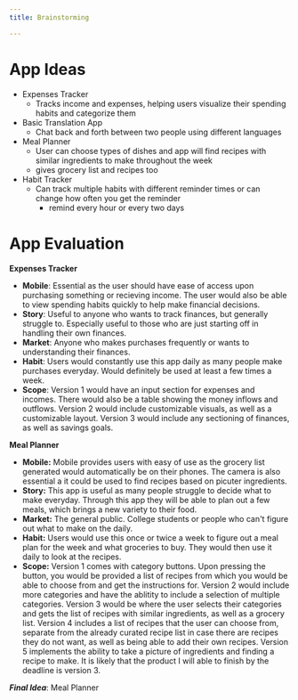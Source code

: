 ```yaml
---
title: Brainstorming

---
```


# App Ideas

- Expenses Tracker
    - Tracks income and expenses, helping users visualize their spending habits and categorize them
- Basic Translation App
    - Chat back and forth between two people using different languages
- Meal Planner
    - User can choose types of dishes and app will find recipes with similar ingredients to make throughout the week
    - gives grocery list and recipes too
- Habit Tracker
    - Can track multiple habits with different reminder times or can change how often you get the reminder
        - remind every hour or every two days

# App Evaluation
**Expenses Tracker**
- **Mobile**: Essential as the user should have ease of access upon purchasing something or recieving income. The user would also be able to view spending habits quickly to help make financial decisions.
- **Story**: Useful to anyone who wants to track finances, but generally struggle to. Especially useful to those who are just starting off in handling their own finances.
- **Market**: Anyone who makes purchases frequently or wants to understanding their finances.
- **Habit**: Users would constantly use this app daily as many people make purchases everyday. Would definitely be used at least a few times a week.
- **Scope**: Version 1 would have an input section for expenses and incomes. There would also be a table showing the money inflows and outflows. Version 2 would include customizable visuals, as well as a customizable layout. Version 3 would include any sectioning of finances, as well as savings goals.

**Meal Planner**
- **Mobile:** Mobile provides users with easy of use as the grocery list generated would automatically be on their phones. The camera is also essential a it could be used to find recipes based on picuter ingredients.
- **Story:** This app is useful as many people struggle to decide what to make everyday. Through this app they will be able to plan out a few meals, which brings a new variety to their food.
- **Market:** The general public. College students or people who can't figure out what to make on the daily.
- **Habit:** Users would use this once or twice a week to figure out a meal plan for the week and what groceries to buy. They would then use it daily to look at the recipes. 
- **Scope:** Version 1 comes with category buttons. Upon pressing the button, you would be provided a list of recipes from which you would be able to choose from and get the instructions for. Version 2 would include more categories and have the ablitity to include a selection of multiple categories. Version 3 would be where the user selects their categories and gets the list of recipes with similar ingredients, as well as a grocery list. Version 4 includes a list of recipes that the user can choose from, separate from the already curated recipe list in case there are recipes they do not want, as well as being able to add their own recipes. Version 5 implements the ability to take a picture of ingredients and finding a recipe to make. It is likely that the product I will able to finish by the deadline is version 3. 

    
***Final Idea***: Meal Planner
